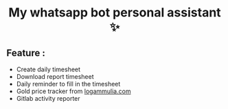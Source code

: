 
<h1 align="center">My whatsapp bot personal assistant ✨</h1>

## Feature :
- Create daily timesheet
- Download report timesheet
- Daily reminder to fill in the timesheet
- Gold price tracker from [logammulia.com](https://logammulia.com)
- Gitlab activity reporter